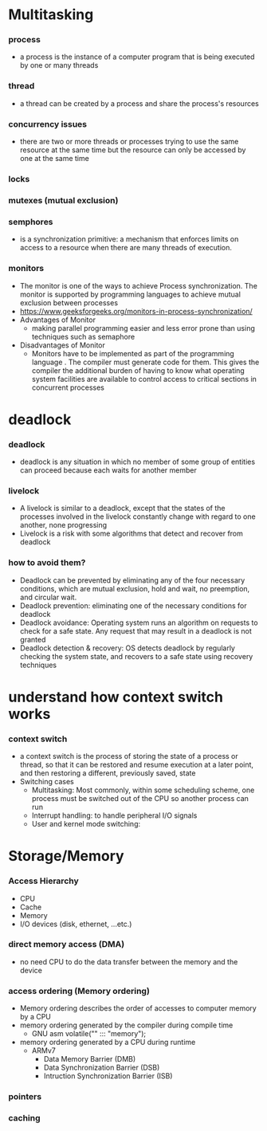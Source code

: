 # Multitasking 
### process
  - a process is the instance of a computer program that is being executed by one or many threads
### thread
  - a thread can be created by a process and share the process's resources
### concurrency issues
  - there are two or more threads or processes trying to use the same resource at the same time but the resource can only be accessed by one at the same time
### locks
### mutexes (mutual exclusion)
### semphores
  - is a synchronization primitive: a mechanism that enforces limits on access to a resource when there are many threads of execution.
### monitors
  - The monitor is one of the ways to achieve Process synchronization. The monitor is supported by programming languages to achieve mutual exclusion between processes
  - https://www.geeksforgeeks.org/monitors-in-process-synchronization/
  - Advantages of Monitor
    - making parallel programming easier and less error prone than using techniques such as semaphore
  - Disadvantages of Monitor
    - Monitors have to be implemented as part of the programming language . The compiler must generate code for them. This gives the compiler the additional burden of having to know what operating system facilities are available to control access to critical sections in concurrent processes

# deadlock
### deadlock
  - deadlock is any situation in which no member of some group of entities can proceed because each waits for another member
### livelock
  - A livelock is similar to a deadlock, except that the states of the processes involved in the livelock constantly change with regard to one another, none progressing
  - Livelock is a risk with some algorithms that detect and recover from deadlock
### how to avoid them?
  - Deadlock can be prevented by eliminating any of the four necessary conditions, which are mutual exclusion, hold and wait, no preemption, and circular wait.
  - Deadlock prevention: eliminating one of the necessary conditions for deadlock
  - Deadlock avoidance: Operating system runs an algorithm on requests to check for a safe state. Any request that may result in a deadlock is not granted
  - Deadlock detection & recovery: OS detects deadlock by regularly checking the system state, and recovers to a safe state using recovery techniques

# understand how context switch works
### context switch
  - a context switch is the process of storing the state of a process or thread, so that it can be restored and resume execution at a later point, and then restoring a different, previously saved, state
  - Switching cases
    - Multitasking: Most commonly, within some scheduling scheme, one process must be switched out of the CPU so another process can run
	- Interrupt handling: to handle peripheral I/O signals 
	- User and kernel mode switching: 

# Storage/Memory
### Access Hierarchy
  - CPU
  - Cache
  - Memory
  - I/O devices (disk, ethernet, ...etc.)
### direct memory access (DMA)
  - no need CPU to do the data transfer between the memory and the device
### access ordering (Memory ordering)
  - Memory ordering describes the order of accesses to computer memory by a CPU
  - memory ordering generated by the compiler during compile time
    - GNU asm volatile("" ::: "memory");
  - memory ordering generated by a CPU during runtime
    - ARMv7
      - Data Memory Barrier (DMB)
      - Data Synchronization Barrier (DSB)
      - Intruction Synchronization Barrier (ISB)
### pointers
### caching
